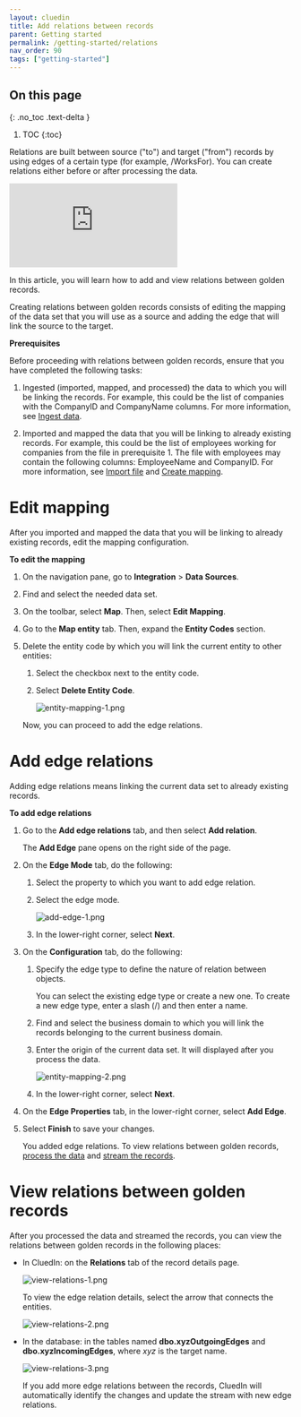 ```yaml
---
layout: cluedin
title: Add relations between records
parent: Getting started
permalink: /getting-started/relations
nav_order: 90
tags: ["getting-started"]
---
```

## On this page
{: .no_toc .text-delta }
1. TOC
{:toc}

Relations are built between source ("to") and target ("from") records by using edges of a certain type (for example, /WorksFor). You can create relations either before or after processing the data.

<div class="videoFrame">
<iframe src="https://player.vimeo.com/video/854717569?badge=0&amp;autopause=0&amp;player_id=0&amp;app_id=58479" frameborder="0" allow="autoplay; fullscreen; picture-in-picture" title="Getting started with relations in CluedIn"></iframe>
</div>

In this article, you will learn how to add and view relations between golden records.

Creating relations between golden records consists of editing the mapping of the data set that you will use as a source and adding the edge that will link the source to the target.

**Prerequisites**

Before proceeding with relations between golden records, ensure that you have completed the following tasks:

1. Ingested (imported, mapped, and processed) the data to which you will be linking the records. For example, this could be the list of companies with the CompanyID and CompanyName columns. For more information, see [Ingest data](/getting-started/data-ingestion).

1. Imported and mapped the data that you will be linking to already existing records. For example, this could be the list of employees working for companies from the file in prerequisite 1. The file with employees may contain the following columns: EmployeeName and CompanyID. For more information, see [Import file](/getting-started/data-ingestion#import-file) and [Create mapping](/getting-started/data-ingestion#create-mapping).

# Edit mapping

After you imported and mapped the data that you will be linking to already existing records, edit the mapping configuration.

**To edit the mapping**

1. On the navigation pane, go to **Integration** > **Data Sources**.

1. Find and select the needed data set.

1. On the toolbar, select **Map**. Then, select **Edit Mapping**.

1. Go to the **Map entity** tab. Then, expand the **Entity Codes** section.

1. Delete the entity code by which you will link the current entity to other entities:

    1. Select the checkbox next to the entity code.

    1. Select **Delete Entity Code**.

        ![entity-mapping-1.png](../../assets/images/getting-started/relations/entity-mapping-1.png)

    Now, you can proceed to add the edge relations.

# Add edge relations

Adding edge relations means linking the current data set to already existing records.

**To add edge relations**

1. Go to the **Add edge relations** tab, and then select **Add relation**.

    The **Add Edge** pane opens on the right side of the page.

1. On the **Edge Mode** tab, do the following:

    1. Select the property to which you want to add edge relation.

    1. Select the edge mode.

        ![add-edge-1.png](../../assets/images/getting-started/relations/add-edge-1.png)

    1. In the lower-right corner, select **Next**.

1. On the **Configuration** tab, do the following:

    1. Specify the edge type to define the nature of relation between objects.

        You can select the existing edge type or create a new one. To create a new edge type, enter a slash (/) and then enter a name.

    1. Find and select the business domain to which you will link the records belonging to the current business domain.

    1. Enter the origin of the current data set. It will displayed after you process the data.

        ![entity-mapping-2.png](../../assets/images/getting-started/relations/entity-mapping-2.png)

    1. In the lower-right corner, select **Next**.

1. On the **Edge Properties** tab, in the lower-right corner, select **Add Edge**.

1. Select **Finish** to save your changes.

    You added edge relations. To view relations between golden records, [process the data](/getting-started/data-ingestion#process-data) and [stream the records](/getting-started/data-streaming).

# View relations between golden records

After you processed the data and streamed the records, you can view the relations between golden records in the following places:

- In CluedIn: on the **Relations** tab of the record details page.

    ![view-relations-1.png](../../assets/images/getting-started/relations/view-relations-1.png)

    To view the edge relation details, select the arrow that connects the entities.

    ![view-relations-2.png](../../assets/images/getting-started/relations/view-relations-2.png)

- In the database: in the tables named **dbo.xyzOutgoingEdges** and **dbo.xyzIncomingEdges**, where _xyz_ is the target name.

    ![view-relations-3.png](../../assets/images/getting-started/relations/view-relations-3.png)

    If you add more edge relations between the records, CluedIn will automatically identify the changes and update the stream with new edge relations.